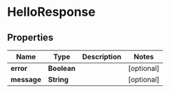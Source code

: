 # HelloResponse

## Properties
Name | Type | Description | Notes
------------ | ------------- | ------------- | -------------
**error** | **Boolean** |  |  [optional]
**message** | **String** |  |  [optional]
